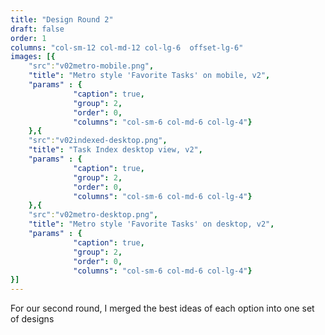 ```yaml
---
title: "Design Round 2"
draft: false
order: 1
columns: "col-sm-12 col-md-12 col-lg-6  offset-lg-6"
images: [{
    "src":"v02metro-mobile.png",
    "title": "Metro style 'Favorite Tasks' on mobile, v2",
    "params" : {
              "caption": true,
              "group": 2,
              "order": 0,
              "columns": "col-sm-6 col-md-6 col-lg-4"}
    },{
    "src":"v02indexed-desktop.png",
    "title": "Task Index desktop view, v2",
    "params" : {
              "caption": true,
              "group": 2,
              "order": 0,
              "columns": "col-sm-6 col-md-6 col-lg-4"}
    },{
    "src":"v02metro-desktop.png",
    "title": "Metro style 'Favorite Tasks' on desktop, v2",
    "params" : {
              "caption": true,
              "group": 2,
              "order": 0,
              "columns": "col-sm-6 col-md-6 col-lg-4"}
}]
---
```

For our second round, I merged the best ideas of each option into one set of designs
